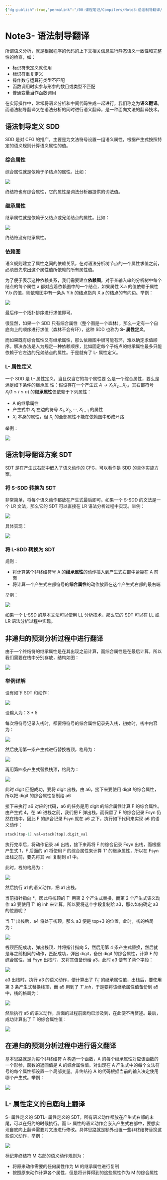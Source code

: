 ```yaml
---
{"dg-publish":true,"permalink":"/00-课程笔记/Compilers/Note3-语法制导翻译/","title":"Note3- 语法制导翻译"}
---
```



# Note3- 语法制导翻译

所谓语义分析，就是根据程序的代码的上下文相关信息进行静态语义一致性和完整性的检查，如：

- 标识符未定义就使用
- 标识符重复定义
- 操作数与运算符类型不匹配
- 函数调用时实参与形参的数目或类型不匹配
- 普通变量当作函数调用

在实际操作中，常常将语义分析和中间代码生成一起进行，我们称之为**语义翻译**。而语法制导翻译又在语法分析的同时进行语义翻译，是一种面向文法的翻译技术。

## 语法制导定义 SDD

SDD 是对 CFG 的推广，主要是为文法符号设置一组语义属性，根据产生式按照特定的语义规则计算语义属性的值。

### 综合属性

综合属性就是依赖于子结点的属性。比如：

![](https://kkcx.oss-cn-beijing.aliyuncs.com/img/image-20230504144435854.png)

终结符也有综合属性，它的属性是词法分析器提供的词法值。

### 继承属性

继承属性就是依赖于父结点或兄弟结点的属性。比如：

![](https://kkcx.oss-cn-beijing.aliyuncs.com/img/image-20230504144939031.png)

终结符没有继承属性。

### 依赖图

语义规则建立了属性之间的依赖关系，在对语法分析树节点的一个属性求值之前，必须首先求出这个属性值所依赖的所有属性值。

为了便于表示这种依赖关系，我们需要建立**依赖图**。对于某输入串的分析树中每个结点的每个属性 a 都对应着依赖图中的一个结点，如果属性 X.a 的值依赖于属性 Y.b 的值，则依赖图中有一条从 Y.b 的结点指向 X.a 的结点的有向边。举例：

![](https://kkcx.oss-cn-beijing.aliyuncs.com/img/image-20230504161402071.png)

最后作一个拓扑排序进行求值即可。

很显然，如果一个 SDD 只有综合属性（整个图是一个森林），那么一定有一个自底向上的顺序进行求值（森林不会有环），这种 SDD 也称为 **S- 属性定义**。

而如果既有综合属性又有继承属性，那么依赖图中很可能有环，难以确定求值顺序。解决办法是人为规定一种依赖顺序，比如固定每个子结点的继承属性最多只能依赖于它左边的兄弟结点的属性。于是就有了 L- 属性定义。

### L- 属性定义

一个 SDD 是 L- 属性定义，当且仅当它的每个属性要 么是一个综合属性，要么是满足如下条件的继承属 性：假设存在一个产生式 $A\rightarrow X_1X_2…X_n$，其右部符号 $X_i(1\leq i\leq n)$ 的**继承属性**仅依赖于下列属性：

- A 的继承属性
- 产生式中 $X_i$ 左边的符号 $X_1, X_2,\cdots,X_{i-1}$ 的属性
- $X_i$ 本身的属性，但 $X_i$ 的全部属性不能在依赖图中形成环路

举例：

![](https://kkcx.oss-cn-beijing.aliyuncs.com/img/image-20230504163131256.png)

## 语法制导翻译方案 SDT

SDT 是在产生式右部中嵌入了语义动作的 CFG，可以看作是 SDD 的具体实施方案。

### 将 S-SDD 转换为 SDT

非常简单，将每个语义动作都放在产生式最后即可。如果一个 S-SDD 的文法是一个 LR 文法，那么它的 SDT 可以直接在 LR 语法分析过程中实现。举例：

![](https://kkcx.oss-cn-beijing.aliyuncs.com/img/image-20230504163857476.png)

具体实现：

![](https://kkcx.oss-cn-beijing.aliyuncs.com/img/image-20230504164149348.png)

### 将 L-SDD 转换为 SDT

规则：

- 将计算某个非终结符号 A 的**继承属性**的动作插入到产生式右部中紧靠在 A 前面
- 将计算一个产生式左部符号的**综合属性**的动作放置在这个产生式右部的最右端

举例：

![](https://kkcx.oss-cn-beijing.aliyuncs.com/img/image-20230504181656106.png)

如果一个 L-SSD 的基本文法可以使用 LL 分析技术，那么它的 SDT 可以在 LL 或 LR 语法分析过程中实现。

## 非递归的预测分析过程中进行翻译

由于一个终结符的继承属性是在其出现之前计算，而综合属性是在最后计算，所以我们需要在栈中分别存放，结构如图：

![](https://kkcx.oss-cn-beijing.aliyuncs.com/img/image-20230504182644290.png)

### 举例详解

设有如下 SDT 和动作：

![](https://kkcx.oss-cn-beijing.aliyuncs.com/img/image-20230504194214325.png)

设输入为：3 * 5

每次将符号记录入栈时，都要将符号的综合属性记录先入栈，初始时，栈中内容为：

![](https://kkcx.oss-cn-beijing.aliyuncs.com/img/image-20230504194400046.png)

然后使用第一条产生式进行替换栈顶，格局为：

![](https://kkcx.oss-cn-beijing.aliyuncs.com/img/image-20230504194701658.png)

再用第四条产生式替换栈顶，格局为：

![](https://kkcx.oss-cn-beijing.aliyuncs.com/img/image-20230504194840558.png)

此时 digit 匹配成功，要将 digit 出栈，由 a6，接下来要使用 digit 的综合属性，所以把 digit 的综合属性复制给 a6

接下来执行 a6 对应的代码，a6 的任务是用 digit 的综合属性计算 F 的综合属性。由产生式 4，在 a6 进栈之前，我们把 F 弹出栈，而保留了 F 的综合记录 Fsyn 仍然在栈中，因此 F 的综合记录 Fsyn 就在 a6 之下，执行如下代码来实现 a6 的语义动作：

```c
stack[top-1].val=stack[top].digit_val
```

执行完毕后，将动作记录 a6 出栈，接下来再将 F 的综合记录 Fsyn 出栈，而根据产生式 1，F 后面的 a1 将使用 F 的综合属性来计算 T' 的继承属性，所以在 Fsyn 出栈之前，要先将其 val 复制到 a1 中。

此时，栈的格局为：

![](https://kkcx.oss-cn-beijing.aliyuncs.com/img/image-20230504200043616.png)

然后执行 a1 的语义动作，把 a1 出栈。

当前指针指向 *，因此将栈顶的 T' 用第 2 个产生式替换，而第 2 个产生式语义动作 a3 要使用 T' 的 inh 来计算，所以要将这个字段复制给 a3，那么如何确定 a3 的位置呢？

当 T' 出栈后，a4 将处于栈顶，那么 a3 便是 top+3 的位置，此时，栈的格局为：

![](https://kkcx.oss-cn-beijing.aliyuncs.com/img/image-20230504200622011.png)

栈顶匹配成功，弹出栈顶，并将指针指向 5，然后用第 4 条产生式替换，然后就是与之前相同的动作，匹配成功，弹出 digit，备份 digit 的综合属性，计算 F 的综合属性，当 Fsyn 出栈时，又将其值备份给 a3，此时 a3 便有了两个字段：

![](https://kkcx.oss-cn-beijing.aliyuncs.com/img/image-20230504200932793.png)

a3 出栈时，执行 a3 的语义动作，便计算出了 $T_1'$ 的继承属性值，出栈后，要使用第 3 条产生式替换栈顶，而 a5 用到了 $T'.inh$，于是要将该继承属性值备份到 a5 中，栈的格局为：

![](https://kkcx.oss-cn-beijing.aliyuncs.com/img/image-20230504201318871.png)

然后执行 a5 的语义动作，后面的过程前面均已涉及到，在此便不再赘述。最后，成功计算出了 T 的综合属性值：

![](https://kkcx.oss-cn-beijing.aliyuncs.com/img/image-20230504201449702.png)

## 在递归的预测分析过程中进行语义翻译

基本思路就是为每个非终结符 A 构造一个函数，A 的每个继承属性对应该函数的一个形参，函数的返回值是 A 的综合属性值。对出现在 A 产生式中的每个文法符号的每个属性都设置一个局部变量。非终结符 A 的代码根据当前的输入决定使用哪个产生式。举例：

![](https://kkcx.oss-cn-beijing.aliyuncs.com/img/image-20230504202423422.png)

## L- 属性定义的自底向上翻译

S- 属性定义的 SDTL- 属性定义的 SDT，所有语义动作都放在产生式右部的末尾，可以在归约的时候执行。而 L- 属性的语义动作会嵌入产生式右部中，要想实现自底向上翻译需要对文法进行修改。具体思路就是额外设置一些非终结符替换这些语义动作，举例：

![](https://kkcx.oss-cn-beijing.aliyuncs.com/img/image-20230504203114567.png)

标记非终结符 M 右部的语义动作规则为：

- 将原来动作需要的任何属性作为 M 的继承属性进行复制
- 按照原来动作计算各个属性，但是将计算得到的这些属性作为 M 的综合属性
